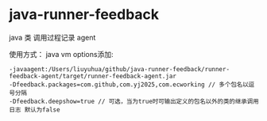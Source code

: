 # java-runner-feedback

java 类 调用过程记录 agent

使用方式：
java vm options添加:
```
-javaagent:/Users/liuyuhua/github/java-runner-feedback/runner-feedback-agent/target/runner-feedback-agent.jar
-Dfeedback.packages=com.github,com.yj2025,com.ecworking // 多个包名以逗号分隔
-Dfeedback.deepshow=true // 可选，当为true时可输出定义的包名以外的类的继承调用日志 默认为false
```